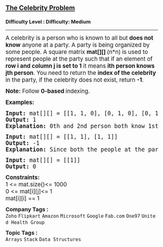 <h2><a href="https://www.geeksforgeeks.org/problems/the-celebrity-problem/1?page=1&status=unsolved&sortBy=submissions">The Celebrity Problem</a></h2><h3>Difficulty Level : Difficulty: Medium</h3><hr><div class="problems_problem_content__Xm_eO"><p><span style="font-size: 14pt;">A celebrity is a person who is known to all but&nbsp;<strong>does not know</strong>&nbsp;anyone at a party. A party is being organized by some people. A square matrix&nbsp;<strong>mat[][]&nbsp;</strong>(n*n)&nbsp;is used to represent people at the party such that if an element of <strong>row i and column j is set to 1</strong> it means <strong>ith person knows jth person</strong>.&nbsp;You need to return the <strong>index of the celebrity</strong> in the party, if the celebrity does not exist, return&nbsp;<strong>-1</strong>.</span></p>
<p><span style="font-size: 14pt;"><strong>Note:</strong>&nbsp;Follow <strong>0-based </strong>indexing.</span></p>
<p><span style="font-size: 14pt;"><strong>Examples:</strong></span></p>
<pre><span style="font-size: 14pt;"><strong>Input: </strong>mat[][] = [[1, 1, 0], [0, 1, 0], [0, 1, 1]]
<strong>Output:</strong> 1
<strong>Explanation: </strong>0th and 2nd person both know 1st person. Therefore, 1 is the celebrity person. </span></pre>
<pre><span style="font-size: 14pt;"><strong>Input: </strong>mat[][] = [[1, 1], [1, 1]]
<strong>Output:</strong> -1
<strong>Explanation: </strong>Since both the people at the party know each other. Hence none of them is a celebrity person.</span></pre>
<pre><span style="font-size: 14pt;"><strong>Input: </strong>mat[][] = [[1]]
<strong>Output:</strong> 0</span></pre>
<p><span style="font-size: 14pt;"><strong>Constraints:</strong><br>1 &lt;= mat.size()&lt;= 1000<br>0 &lt;= mat[i][j]&lt;= 1<br>mat[i][i] == 1</span></p></div><p><span style=font-size:18px><strong>Company Tags : </strong><br><code>Zoho</code>&nbsp;<code>Flipkart</code>&nbsp;<code>Amazon</code>&nbsp;<code>Microsoft</code>&nbsp;<code>Google</code>&nbsp;<code>Fab.com</code>&nbsp;<code>One97</code>&nbsp;<code>United Health Group</code>&nbsp;<br><p><span style=font-size:18px><strong>Topic Tags : </strong><br><code>Arrays</code>&nbsp;<code>Stack</code>&nbsp;<code>Data Structures</code>&nbsp;